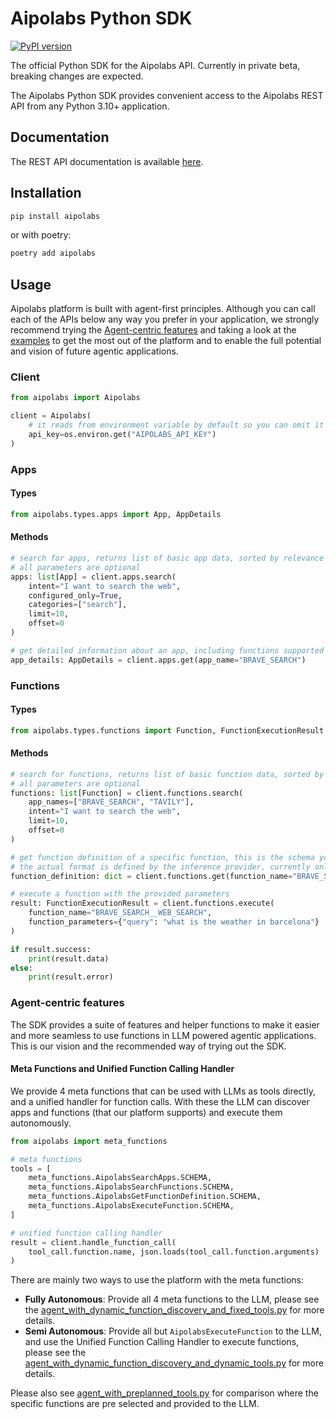 # Aipolabs Python SDK

[![PyPI version](https://img.shields.io/pypi/v/aipolabs.svg)](https://pypi.org/project/aipolabs/)

The official Python SDK for the Aipolabs API.
Currently in private beta, breaking changes are expected.

The Aipolabs Python SDK provides convenient access to the Aipolabs REST API from any Python 3.10+
application.

## Documentation
The REST API documentation is available [here](https://api.aipolabs.xyz/v1/docs).

## Installation
```bash
pip install aipolabs
```

or with poetry:
```bash
poetry add aipolabs
```

## Usage
Aipolabs platform is built with agent-first principles. Although you can call each of the APIs below any way you prefer in your application, we strongly recommend trying the [Agent-centric features](#agent-centric-features) and taking a look at the [examples](./examples/README.md) to get the most out of the platform and to enable the full potential and vision of future agentic applications.

### Client
```python
from aipolabs import Aipolabs

client = Aipolabs(
    # it reads from environment variable by default so you can omit it if you set it in your environment
    api_key=os.environ.get("AIPOLABS_API_KEY")
)
```

### Apps
#### Types
```python
from aipolabs.types.apps import App, AppDetails
```

#### Methods
```python
# search for apps, returns list of basic app data, sorted by relevance to the intent
# all parameters are optional
apps: list[App] = client.apps.search(
    intent="I want to search the web",
    configured_only=True,
    categories=["search"],
    limit=10,
    offset=0
)
```

```python
# get detailed information about an app, including functions supported by the app
app_details: AppDetails = client.apps.get(app_name="BRAVE_SEARCH")
```

### Functions
#### Types
```python
from aipolabs.types.functions import Function, FunctionExecutionResult
```

#### Methods
```python
# search for functions, returns list of basic function data, sorted by relevance to the intent
# all parameters are optional
functions: list[Function] = client.functions.search(
    app_names=["BRAVE_SEARCH", "TAVILY"],
    intent="I want to search the web",
    limit=10,
    offset=0
)
```

```python
# get function definition of a specific function, this is the schema you can feed into LLM
# the actual format is defined by the inference provider, currently only openai is supported
function_definition: dict = client.functions.get(function_name="BRAVE_SEARCH__WEB_SEARCH")
```

```python
# execute a function with the provided parameters
result: FunctionExecutionResult = client.functions.execute(
    function_name="BRAVE_SEARCH__WEB_SEARCH",
    function_parameters={"query": "what is the weather in barcelona"}
)

if result.success:
    print(result.data)
else:
    print(result.error)
```

### Agent-centric features
The SDK provides a suite of features and helper functions to make it easier and more seamless to use functions in LLM powered agentic applications.
This is our vision and the recommended way of trying out the SDK.

#### Meta Functions and Unified Function Calling Handler
We provide 4 meta functions that can be used with LLMs as tools directly, and a unified handler for function calls. With these the LLM can discover apps and functions (that our platform supports) and execute them autonomously.

```python
from aipolabs import meta_functions

# meta functions
tools = [
    meta_functions.AipolabsSearchApps.SCHEMA,
    meta_functions.AipolabsSearchFunctions.SCHEMA,
    meta_functions.AipolabsGetFunctionDefinition.SCHEMA,
    meta_functions.AipolabsExecuteFunction.SCHEMA,
]
```

```python
# unified function calling handler
result = client.handle_function_call(
    tool_call.function.name, json.loads(tool_call.function.arguments)
)
```

There are mainly two ways to use the platform with the meta functions:

- **Fully Autonomous**: Provide all 4 meta functions to the LLM, please see the [agent_with_dynamic_function_discovery_and_fixed_tools.py](./examples/agent_with_dynamic_function_discovery_and_fixed_tools.py) for more details.
- **Semi Autonomous**: Provide all but `AipolabsExecuteFunction` to the LLM, and use the Unified Function Calling Handler to execute functions, please see the [agent_with_dynamic_function_discovery_and_dynamic_tools.py](./examples/agent_with_dynamic_function_discovery_and_dynamic_tools.py) for more details.

Please also see [agent_with_preplanned_tools.py](./examples/agent_with_preplanned_tools.py) for comparison where the specific functions are pre selected and provided to the LLM.

